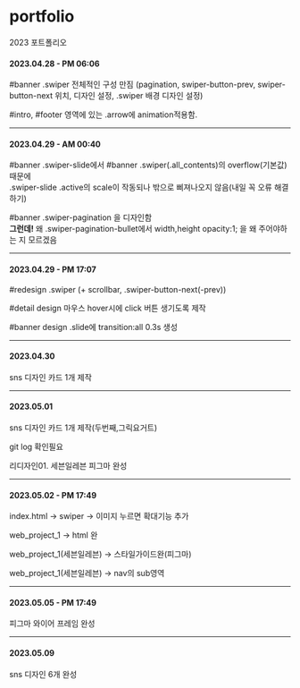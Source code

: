 # portfolio
2023 포트폴리오
<h4>2023.04.28 - PM 06:06</h4>
<p>#banner .swiper 전체적인 구성 만짐 (pagination, swiper-button-prev, swiper-button-next 위치, 디자인 설정, .swiper 배경 디자인 설정)</p>
<p>#intro, #footer 영역에 있는 .arrow에 animation적용함.</p>


***
<h4>2023.04.29 - AM 00:40</h4>
<p>
  #banner .swiper-slide에서  #banner .swiper(.all_contents)의 overflow(기본값) 때문에<br>
  .swiper-slide .active의 scale이 작동되나 밖으로 삐져나오지 않음(내일 꼭 오류 해결하기)
</p>
<p>
  #banner .swiper-pagination 을 디자인함 <br>
  <strong>그런데!</strong> 왜 .swiper-pagination-bullet에서 width,height opacity:1; 을 왜 주어야하는 지 모르겠음
</p>

***

<h4>2023.04.29 - PM 17:07</h4>
<p>#redesign .swiper (+ scrollbar, .swiper-button-next(-prev))</p>
<p>#detail design 마우스 hover시에 click 버튼 생기도록 제작</p>
<p>#banner design .slide에 transition:all 0.3s 생성</p>

***
<h4>2023.04.30</h4>
<p>sns 디자인 카드 1개 제작</p>

***
<h4>2023.05.01</h4>
<p>sns 디자인 카드 1개 제작(두번째,그릭요거트)</p>
<p>git log 확인필요</p>
<p>리디자인01. 세븐일레븐 피그마 완성</p>

***
<h4>2023.05.02 - PM 17:49</h4>
<p>index.html -> swiper -> 이미지 누르면 확대기능 추가</p>
<p>web_project_1 -> html 완</p>
<p>web_project_1(세븐일레븐) -> 스타일가이드완(피그마)</p>
<p>web_project_1(세븐일레븐) -> nav의 sub영역 </p>

***
<h4>2023.05.05 - PM 17:49</h4>
<p> 피그마 와이어 프레임 완성 </p>

  ***
<h4>2023.05.09</h4>
<p> sns 디자인 6개 완성</p>
